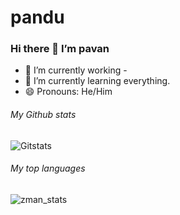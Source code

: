 # pandu
### Hi there 👋 I’m pavan

- 🔭 I’m currently working -
- 🌱 I’m currently learning everything.
- 😄 Pronouns: He/Him

###### My Github stats
![Gitstats](https://github-readme-statsv2-ten.vercel.app/api?username=pavan912)

###### My top languages
![zman_stats](https://github-readme-statsv2-ten.vercel.app/api/top-langs/?username=SaicharanKandukuri&layout=pavan912)
